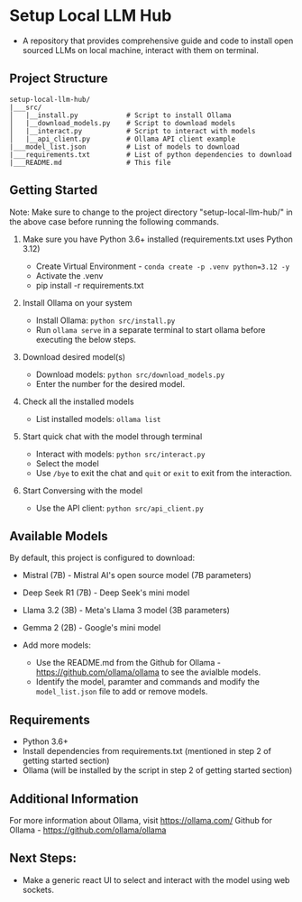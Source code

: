 # Setup Local LLM Hub
- A repository that provides comprehensive guide and code to install open sourced LLMs on local machine, interact with them on terminal.

## Project Structure

```
setup-local-llm-hub/
|___src/
│   |__install.py            # Script to install Ollama
│   |__download_models.py    # Script to download models
│   |__interact.py           # Script to interact with models
│   |__api_client.py         # Ollama API client example
|___model_list.json          # List of models to download
|___requirements.txt         # List of python dependencies to download
|___README.md                # This file
```

## Getting Started

Note: Make sure to change to the project directory "setup-local-llm-hub/" in the above case before running the following commands.

1. Make sure you have Python 3.6+ installed (requirements.txt uses Python 3.12)
   - Create Virtual Environment - `conda create -p .venv python=3.12 -y`
   - Activate the .venv
   - pip install -r requirements.txt

2. Install Ollama on your system
   - Install Ollama: `python src/install.py`
   - Run `ollama serve` in a separate terminal to start ollama before executing the below steps.

3. Download desired model(s)
   - Download models: `python src/download_models.py`
   - Enter the number for the desired model.

4. Check all the installed models
   - List installed models: `ollama list`

5. Start quick chat with the model through terminal
   - Interact with models: `python src/interact.py`
   - Select the model
   - Use `/bye` to exit the chat and `quit` or `exit` to exit from the interaction.

6. Start Conversing with the model
   - Use the API client: `python src/api_client.py`

## Available Models

By default, this project is configured to download:
- Mistral (7B) - Mistral AI's open source model (7B parameters)
- Deep Seek R1 (7B) - Deep Seek's mini model
- Llama 3.2 (3B) - Meta's Llama 3 model (3B parameters)
- Gemma 2 (2B) - Google's mini model

- Add more models:
   - Use the README.md from the Github for Ollama - https://github.com/ollama/ollama to see the avialble models.
   - Identify the model, paramter and commands and modify the `model_list.json` file to add or remove models.

## Requirements

- Python 3.6+
- Install dependencies from requirements.txt (mentioned in step 2 of getting started section)
- Ollama (will be installed by the script in step 2 of getting started section)

## Additional Information
For more information about Ollama, visit https://ollama.com/
Github for Ollama - https://github.com/ollama/ollama

## Next Steps:
- Make a generic react UI to select and interact with the model using web sockets.
